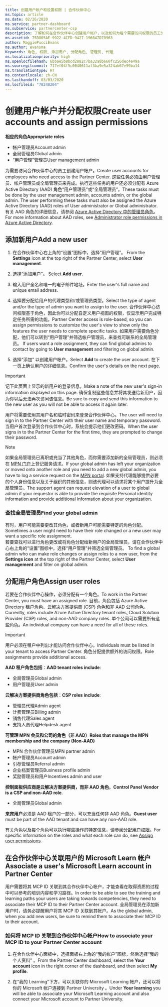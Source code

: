 ```yaml
---
title: 创建用户帐户和设置权限 | 合作伙伴中心
ms.topic: article
ms.date: 02/26/2020
ms.service: partner-dashboard
ms.subservice: partnercenter-csp
description: 了解如何在合作伙伴中心创建用户帐户，以及如何为每个需要访问权限的员工分配角色。 具有不同管理员权限的用户可以执行此操作。
ms.assetid: 75D805AE-9922-4CFD-9427-196047D70963
author: MaggiePucciEvans
ms.author: evansma
Keywords: 角色, 权限, 添加用户, 分配角色, 管理员, 代理
ms.localizationpriority: high
ms.openlocfilehash: 6bbae5b8bcd2882c7ba32a8b660fc256dec4e49a
ms.sourcegitcommit: 717ef04f5c0040611af3ba9e5a324ab67e99ba14
ms.translationtype: HT
ms.contentlocale: zh-CN
ms.lasthandoff: 03/03/2020
ms.locfileid: "78240204"
---
```

# <a name="create-user-accounts-and-assign-permissions"></a><span data-ttu-id="bd2e8-105">创建用户帐户并分配权限</span><span class="sxs-lookup"><span data-stu-id="bd2e8-105">Create user accounts and assign permissions</span></span>

<span data-ttu-id="bd2e8-106">**相应的角色**</span><span class="sxs-lookup"><span data-stu-id="bd2e8-106">**Appropriate roles**</span></span>

- <span data-ttu-id="bd2e8-107">帐户管理员</span><span class="sxs-lookup"><span data-stu-id="bd2e8-107">Account admin</span></span>
- <span data-ttu-id="bd2e8-108">全局管理员</span><span class="sxs-lookup"><span data-stu-id="bd2e8-108">Global admin</span></span>
- <span data-ttu-id="bd2e8-109">“用户管理”管理员</span><span class="sxs-lookup"><span data-stu-id="bd2e8-109">User management admin</span></span>

<span data-ttu-id="bd2e8-110">为需要访问合作伙伴中心的员工创建用户帐户。</span><span class="sxs-lookup"><span data-stu-id="bd2e8-110">Create user accounts for employees who need access to the Partner Center.</span></span> <span data-ttu-id="bd2e8-111">这些任务必须由用户管理员、帐户管理员或全局管理员来完成。执行这些任务的用户还必须分配有 Azure Active Directory (AAD) 角色“用户管理员”或“全局管理员”。</span><span class="sxs-lookup"><span data-stu-id="bd2e8-111">These tasks must be done by the user management admin, accounts admin, or the global admin. The user performing these tasks must also be assigned the Azure Active Directory (AAD) roles of User administrator or Global administrator.</span></span> <span data-ttu-id="bd2e8-112">有关 AAD 角色的详细信息，请参阅 [Azure Active Directory 中的管理员角色](https://docs.microsoft.com/azure/active-directory/users-groups-roles/directory-assign-admin-roles)。</span><span class="sxs-lookup"><span data-stu-id="bd2e8-112">For more information about AAD roles, see [Administrator role permissions in Azure Active Directory](https://docs.microsoft.com/azure/active-directory/users-groups-roles/directory-assign-admin-roles).</span></span>


## <a name="add-a-new-user"></a><span data-ttu-id="bd2e8-113">添加新用户</span><span class="sxs-lookup"><span data-stu-id="bd2e8-113">Add a new user</span></span>

1. <span data-ttu-id="bd2e8-114">在合作伙伴中心右上角的“设置”图标中，选择“用户管理”。  </span><span class="sxs-lookup"><span data-stu-id="bd2e8-114">From the **Settings** icon at the top right of the Partner Center, select **User management**.</span></span>

2. <span data-ttu-id="bd2e8-115">选择“添加用户”。 </span><span class="sxs-lookup"><span data-stu-id="bd2e8-115">Select **Add user**.</span></span>

3. <span data-ttu-id="bd2e8-116">输入用户全名和唯一的电子邮件地址。</span><span class="sxs-lookup"><span data-stu-id="bd2e8-116">Enter the user's full name and unique email address.</span></span>

4. <span data-ttu-id="bd2e8-117">选择要分配给用户的代理类型和/或管理员类型。</span><span class="sxs-lookup"><span data-stu-id="bd2e8-117">Select the type of agent and/or the type of admin you want to assign to the user.</span></span> <span data-ttu-id="bd2e8-118">合作伙伴中心访问权限基于角色，因此你可以分配自定义用户视图的权限，仅显示用户完成特定任务所需的功能。</span><span class="sxs-lookup"><span data-stu-id="bd2e8-118">Partner Center access is role-based, so you can assign permissions to customize the user's view to show only the features the user needs to complete specific tasks.</span></span>  <span data-ttu-id="bd2e8-119">如果用户需要角色分配，他们可以转到“用户管理”并筛选帐户管理员，来查找可联系的全局管理员。 </span><span class="sxs-lookup"><span data-stu-id="bd2e8-119">If users want a role assignment, they can find global admins to contact by going to **User management** and filtering on global admin.</span></span>

5. <span data-ttu-id="bd2e8-120">选择“添加”  以创建用户帐户。</span><span class="sxs-lookup"><span data-stu-id="bd2e8-120">Select **Add** to create the user account.</span></span> <span data-ttu-id="bd2e8-121">在下一页上确认用户的详细信息。</span><span class="sxs-lookup"><span data-stu-id="bd2e8-121">Confirm the user's details on the next page.</span></span>

> [!IMPORTANT]  
> <span data-ttu-id="bd2e8-122">记下此页面上显示的新用户的登录信息。</span><span class="sxs-lookup"><span data-stu-id="bd2e8-122">Make a note of the new user's sign-in information displayed on this page.</span></span> <span data-ttu-id="bd2e8-123">确保复制这些信息并将其发送给新用户，因为你以后无法再次访问该信息。</span><span class="sxs-lookup"><span data-stu-id="bd2e8-123">Be sure to copy and send this information to the new user as you will not be able to access it again later.</span></span> 

<span data-ttu-id="bd2e8-124">用户将需要使用其用户名和临时密码来登录合作伙伴中心。</span><span class="sxs-lookup"><span data-stu-id="bd2e8-124">The user will need to sign in to the Partner Center with their user name and temporary password.</span></span> <span data-ttu-id="bd2e8-125">当用户首次登录到合作伙伴中心时，系统会提示他们更改密码。</span><span class="sxs-lookup"><span data-stu-id="bd2e8-125">When the user signs in to the Partner Center for the first time, they are prompted to change their password.</span></span> 

> [!NOTE]  
>  <span data-ttu-id="bd2e8-126">如果全局管理员已离职或充当了其他角色，而你需要添加新的全局管理员，则必须在 [MPN 门户](https://partner.microsoft.com/support)上登记服务请求。</span><span class="sxs-lookup"><span data-stu-id="bd2e8-126">If your global admin has left your organization or moved onto another role and you need to add a new global admin, you have to log a service request on the [MPN portal](https://partner.microsoft.com/support).</span></span> <span data-ttu-id="bd2e8-127">如果支持代理能够提供必要的个人身份信息以及关于组织的其他信息，则该代理可以请求将某个用户提升为全局管理员。</span><span class="sxs-lookup"><span data-stu-id="bd2e8-127">The support agent can request elevation of a user to global admin if your requestor is able to provide the requisite Personal identity information and provide additional information about your organization.</span></span>

### <a name="find-your-global-admin"></a><span data-ttu-id="bd2e8-128">查找全局管理员</span><span class="sxs-lookup"><span data-stu-id="bd2e8-128">Find your global admin</span></span>

<span data-ttu-id="bd2e8-129">有时，用户可能需要更改其角色，或者新用户可能需要特定的角色分配。</span><span class="sxs-lookup"><span data-stu-id="bd2e8-129">Sometimes a user might need to have their role changed or a new user may want a specific role assignment.</span></span>  
<span data-ttu-id="bd2e8-130">若要查找可以进行角色更改或将角色分配给新用户的全局管理员，请在合作伙伴中心右上角的“设置”图标中，选择“用户管理”并筛选全局管理员。  </span><span class="sxs-lookup"><span data-stu-id="bd2e8-130">To find a global admin who can make role changes or assign roles to a new user, from the **Settings icon** at the top right of the Partner Center, select **User management** and filter on global admin.</span></span> 

## <a name="assign-user-roles"></a><span data-ttu-id="bd2e8-131">分配用户角色</span><span class="sxs-lookup"><span data-stu-id="bd2e8-131">Assign user roles</span></span>

<span data-ttu-id="bd2e8-132">若要在合作伙伴中心操作，必须分配有一个角色。</span><span class="sxs-lookup"><span data-stu-id="bd2e8-132">To work in the Partner Center, you must have an assigned role.</span></span>  <span data-ttu-id="bd2e8-133">目前，角色包括 Azure Active Directory 租户角色、云解决方案提供商 (CSP) 角色和非 AAD 公司角色。</span><span class="sxs-lookup"><span data-stu-id="bd2e8-133">Currently, roles include Azure Active Directory tenant roles, Cloud Solution Provider (CSP) roles, and non-AAD company roles.</span></span> <span data-ttu-id="bd2e8-134">单个公司可以需要所有这些角色。</span><span class="sxs-lookup"><span data-stu-id="bd2e8-134">An individual company can have a need for all of these roles.</span></span>

>[!Important]
><span data-ttu-id="bd2e8-135">用户必须在租户中列出才能访问合作伙伴中心。</span><span class="sxs-lookup"><span data-stu-id="bd2e8-135">Individuals must be listed in your tenant to access Partner Center.</span></span> <span data-ttu-id="bd2e8-136">角色分配提供额外的访问权限。</span><span class="sxs-lookup"><span data-stu-id="bd2e8-136">Role assignments provide additional access.</span></span>


<span data-ttu-id="bd2e8-137">**AAD 租户角色包括**：</span><span class="sxs-lookup"><span data-stu-id="bd2e8-137">**AAD tenant roles include**:</span></span>
- <span data-ttu-id="bd2e8-138">全局管理员</span><span class="sxs-lookup"><span data-stu-id="bd2e8-138">Global admin</span></span>
- <span data-ttu-id="bd2e8-139">用户管理员</span><span class="sxs-lookup"><span data-stu-id="bd2e8-139">User admin</span></span>

<span data-ttu-id="bd2e8-140">**云解决方案提供商角色包括**：</span><span class="sxs-lookup"><span data-stu-id="bd2e8-140">**CSP roles include**:</span></span>
- <span data-ttu-id="bd2e8-141">管理员代理</span><span class="sxs-lookup"><span data-stu-id="bd2e8-141">Admin agent</span></span>
- <span data-ttu-id="bd2e8-142">计费管理员</span><span class="sxs-lookup"><span data-stu-id="bd2e8-142">Billing admin</span></span>
- <span data-ttu-id="bd2e8-143">销售代理</span><span class="sxs-lookup"><span data-stu-id="bd2e8-143">Sales agent</span></span>
- <span data-ttu-id="bd2e8-144">支持人员代理</span><span class="sxs-lookup"><span data-stu-id="bd2e8-144">Helpdesk agent</span></span>

<span data-ttu-id="bd2e8-145">**可管理 MPN 会员和公司的角色（非 AAD）**</span><span class="sxs-lookup"><span data-stu-id="bd2e8-145">**Roles that manage the MPN membership and the company (Non-AAD)**</span></span>
- <span data-ttu-id="bd2e8-146">MPN 合作伙伴管理员</span><span class="sxs-lookup"><span data-stu-id="bd2e8-146">MPN partner admin</span></span>
- <span data-ttu-id="bd2e8-147">帐户管理员</span><span class="sxs-lookup"><span data-stu-id="bd2e8-147">Account admin</span></span>
- <span data-ttu-id="bd2e8-148">引荐管理员</span><span class="sxs-lookup"><span data-stu-id="bd2e8-148">Referral admin</span></span>
- <span data-ttu-id="bd2e8-149">企业档案管理员</span><span class="sxs-lookup"><span data-stu-id="bd2e8-149">Business profile admin</span></span>
- <span data-ttu-id="bd2e8-150">奖励管理员和用户</span><span class="sxs-lookup"><span data-stu-id="bd2e8-150">Incentives admin and user</span></span>

<span data-ttu-id="bd2e8-151">**控制面板供应商是云解决方案提供商，而非 AAD 角色**。</span><span class="sxs-lookup"><span data-stu-id="bd2e8-151">**Control Panel Vendor is a CSP and non-AAD role**.</span></span>
- <span data-ttu-id="bd2e8-152">全局管理员</span><span class="sxs-lookup"><span data-stu-id="bd2e8-152">Global admin</span></span>

<span data-ttu-id="bd2e8-153">**来宾用户**必须是 AAD 租户的一部分，可以充当任何非 AAD 角色。</span><span class="sxs-lookup"><span data-stu-id="bd2e8-153">**Guest user** must be part of the AAD tenant and can have any non-AAD role.</span></span>

<span data-ttu-id="bd2e8-154">有关角色以及每个角色可以执行哪些操作的特定信息，请参阅[分配用户权限](permissions-overview.md)。</span><span class="sxs-lookup"><span data-stu-id="bd2e8-154">For specific information on the roles and what each role can do, see [Assign user permissions](permissions-overview.md).</span></span>

## <a name="associate-a-users-microsoft-learn-account-in-partner-center"></a><span data-ttu-id="bd2e8-155">在合作伙伴中心关联用户的 Microsoft Learn 帐户</span><span class="sxs-lookup"><span data-stu-id="bd2e8-155">Associate a user's Microsoft Learn account in Partner Center</span></span>

<span data-ttu-id="bd2e8-156">用户需要将其 MCP ID 关联到其合作伙伴中心帐户，才能查看在取得资质的过程中可以参考的培训内容和学习路径。</span><span class="sxs-lookup"><span data-stu-id="bd2e8-156">In order to be able to see the training and learning paths your users are taking towards competencies, they need to associate their MCP ID to their Partner Center account.</span></span> <span data-ttu-id="bd2e8-157">全局管理员在添加新用户时，请务必提醒用户将其 MCP ID 关联到其帐户。</span><span class="sxs-lookup"><span data-stu-id="bd2e8-157">As the global admin, when you add new users, be sure to remind them to associate their MCP ID to their account.</span></span> 

### <a name="how-to-associate-your-mcp-id-to-your-partner-center-account"></a><span data-ttu-id="bd2e8-158">如何将 MCP ID 关联到合作伙伴中心帐户</span><span class="sxs-lookup"><span data-stu-id="bd2e8-158">How to associate your MCP ID to your Partner Center account</span></span>

1. <span data-ttu-id="bd2e8-159">在合作伙伴中心面板中，选择面板右上角的“我的帐户”图标，然后选择“我的个人资料”   。</span><span class="sxs-lookup"><span data-stu-id="bd2e8-159">From the Partner Center dashboard, select the **Your account** icon in the right corner of the dashboard, and then select **My profile**.</span></span>

2. <span data-ttu-id="bd2e8-160">在“我的 Learning”下方，可以关联你的 Microsoft Learning 帐户，还可以将你的 Microsoft 帐户连接到 Partner University  。</span><span class="sxs-lookup"><span data-stu-id="bd2e8-160">Under **Your learning** you will be able to associate your Microsoft Learning account and also connect your Microsoft account to Partner University.</span></span>









